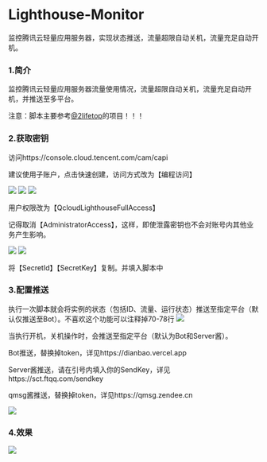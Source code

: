 # Lighthouse-Monitor
监控腾讯云轻量应用服务器，实现状态推送，流量超限自动关机，流量充足自动开机。

### 1.简介

监控腾讯云轻量应用服务器流量使用情况，流量超限自动关机，流量充足自动开机，并推送至多平台。

注意：脚本主要参考[@2lifetop](https://github.com/2lifetop/LightHouse_Automatic_Shutdown)的项目！！！

### 2.获取密钥
访问https://console.cloud.tencent.com/cam/capi

建议使用子账户，点击快速创建，访问方式改为【编程访问】

![](https://997888.xyz/ImageHosting/69.png)
![](https://997888.xyz/ImageHosting/70.png)
![](https://997888.xyz/ImageHosting/71.png)

用户权限改为【QcloudLighthouseFullAccess】

记得取消【AdministratorAccess】，这样，即使泄露密钥也不会对账号内其他业务产生影响。

![](https://997888.xyz/ImageHosting/72.png)
![](https://997888.xyz/ImageHosting/73.png)

将【SecretId】【SecretKey】复制。并填入脚本中

### 3.配置推送
执行一次脚本就会将实例的状态（包括ID、流量、运行状态）推送至指定平台（默认仅推送至Bot）。不喜欢这个功能可以注释掉70-78行
![](https://997888.xyz/ImageHosting/74.png)

当执行开机，关机操作时，会推送至指定平台（默认为Bot和Server酱）。

Bot推送，替换掉token，详见https://dianbao.vercel.app

Server酱推送，请在引号内填入你的SendKey，详见https://sct.ftqq.com/sendkey

qmsg酱推送，替换掉token，详见https://qmsg.zendee.cn

![](https://997888.xyz/ImageHosting/75.png)

### 4.效果

![](https://997888.xyz/ImageHosting/76.png)














